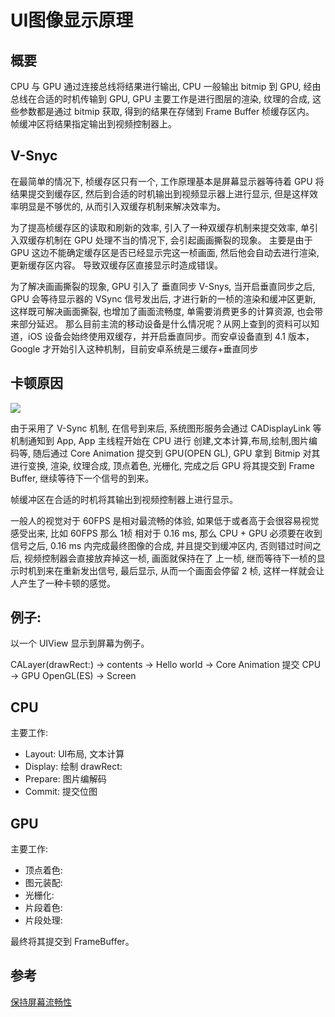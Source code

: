 # UI图像显示原理  

## 概要

 CPU 与 GPU 通过连接总线将结果进行输出, CPU 一般输出 bitmip 到 GPU, 经由总线在合适的时机传输到 GPU, GPU 主要工作是进行图层的渲染, 纹理的合成, 这些参数都是通过  bitmip 获取, 得到的结果在存储到 Frame Buffer 桢缓存区内。 帧缓冲区将结果指定输出到视频控制器上。
 
## V-Snyc

在最简单的情况下, 桢缓存区只有一个, 工作原理基本是屏幕显示器等待着 GPU 将结果提交到缓存区, 然后到合适的时机输出到视频显示器上进行显示, 但是这样效率明显是不够优的, 从而引入双缓存机制来解决效率为。

为了提高桢缓存区的读取和刷新的效率,  引入了一种双缓存机制来提交效率, 单引入双缓存机制在 GPU 处理不当的情况下, 会引起画画撕裂的现象。 主要是由于 GPU 这边不能确定缓存区是否已经显示完这一桢画面,  然后他会自动去进行渲染, 更新缓存区内容。 导致双缓存区直接显示时造成错误。

为了解决画画撕裂的现象, GPU 引入了 垂直同步 V-Snys, 当开启垂直同步之后, GPU 会等待显示器的 VSync 信号发出后, 才进行新的一桢的渲染和缓冲区更新, 这样既可解决画面撕裂, 也增加了画面流畅度, 单需要消费更多的计算资源, 也会带来部分延迟。
那么目前主流的移动设备是什么情况呢？从网上查到的资料可以知道，iOS 设备会始终使用双缓存，并开启垂直同步。而安卓设备直到 4.1 版本，Google 才开始引入这种机制，目前安卓系统是三缓存+垂直同步

## 卡顿原因

![](https://blog.ibireme.com/wp-content/uploads/2015/11/ios_frame_drop.png)

由于采用了  V-Sync 机制, 在信号到来后, 系统图形服务会通过  CADisplayLink 等机制通知到 App, App 主线程开始在 CPU 进行 创建,文本计算,布局,绘制,图片编码等, 随后通过 Core Animation 提交到 GPU(OPEN GL), GPU 拿到 Bitmip 对其进行变换, 渲染, 纹理合成, 顶点着色, 光栅化, 完成之后 GPU 将其提交到 Frame Buffer, 继续等待下一个信号的到来。

帧缓冲区在合适的时机将其输出到视频控制器上进行显示。

一般人的视觉对于 60FPS 是相对最流畅的体验, 如果低于或者高于会很容易视觉感受出来, 比如 60FPS 那么 1桢 相对于 0.16 ms, 那么 CPU + GPU 必须要在收到信号之后, 0.16 ms 内完成最终图像的合成, 并且提交到缓冲区内, 否则错过时间之后, 视频控制器会直接放弃掉这一桢, 画面就保持在了 上一桢, 继而等待下一桢的显示时机到来在重新发出信号, 最后显示, 从而一个画面会停留 2 桢, 这样一样就会让人产生了一种卡顿的感觉。 

## 例子:
以一个 UIView 显示到屏幕为例子。

CALayer(drawRect:) -> contents -> Hello world -> Core Animation 提交 CPU -> GPU OpenGL(ES) -> Screen

## CPU

主要工作:
* Layout: UI布局, 文本计算
* Display: 绘制 drawRect:
* Prepare: 图片编解码
* Commit: 提交位图 

## GPU

主要工作:

* 顶点着色:
* 图元装配:
* 光栅化:
* 片段着色:
* 片段处理:

最终将其提交到 FrameBuffer。

## 参考

[保持屏幕流畅性](https://blog.ibireme.com/2015/11/12/smooth_user_interfaces_for_ios/#2)

